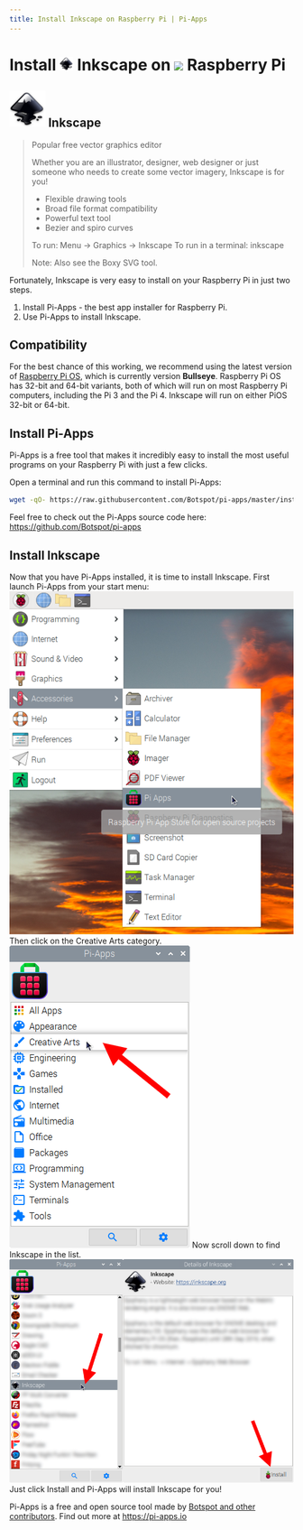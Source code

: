 ```yaml
---
title: Install Inkscape on Raspberry Pi | Pi-Apps
---
```

<div class="simple-install-content content">

# Install <img src="/img/app-icons/Inkscape/icon-64.png" height=24> Inkscape on <img src=https://www.vectorlogo.zone/logos/raspberrypi/raspberrypi-icon.svg height=24> Raspberry Pi

## <img src="/img/app-icons/Inkscape/icon-64.png"> Inkscape
> Popular free vector graphics editor
> 
> Whether you are an illustrator, designer, web designer or just someone who needs to create some vector imagery, Inkscape is for you!
> 
> - Flexible drawing tools
> - Broad file format compatibility
> - Powerful text tool
> - Bezier and spiro curves
> 
> To run: Menu -> Graphics -> Inkscape
> To run in a terminal: inkscape
> 
> Note: Also see the Boxy SVG tool.

Fortunately, Inkscape is very easy to install on your Raspberry Pi in just two steps.
1. Install Pi-Apps - the best app installer for Raspberry Pi.
2. Use Pi-Apps to install Inkscape.
</div>
<div class="simple-install-content content">

## Compatibility
For the best chance of this working, we recommend using the latest version of [Raspberry Pi OS](https://www.raspberrypi.com/software/), which is currently version **Bullseye**.
Raspberry Pi OS has 32-bit and 64-bit variants, both of which will run on most Raspberry Pi computers, including the Pi 3 and the Pi 4.
Inkscape will run on either PiOS 32-bit or 64-bit.
</div>
<div class="simple-install-content content">

## Install Pi-Apps

Pi-Apps is a free tool that makes it incredibly easy to install the most useful programs on your Raspberry Pi with just a few clicks.

Open a terminal and run this command to install Pi-Apps:
```bash
wget -qO- https://raw.githubusercontent.com/Botspot/pi-apps/master/install | bash
```
Feel free to check out the Pi-Apps source code here: https://github.com/Botspot/pi-apps
</div>
<div class="simple-install-content content">

## Install Inkscape

Now that you have Pi-Apps installed, it is time to install Inkscape.
First launch Pi-Apps from your start menu:
<img src="/img/start-menu.png">
Then click on the Creative Arts category.
<img src="/img/category-selections/Creative Arts.png">
Now scroll down to find Inkscape in the list.
<img src="/img/app-icons/Inkscape/app-selection.png">
Just click Install and Pi-Apps will install Inkscape for you!
</div>
<div class="simple-install-content content">

Pi-Apps is a free and open source tool made by [Botspot and other contributors](/about/#contributors). Find out more at https://pi-apps.io
</div>
